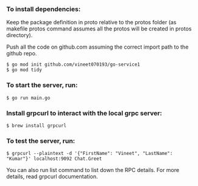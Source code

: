 ### To install dependencies:
Keep the package definition in proto relative to the protos folder (as makefile protos command assumes all the protos will be created in protos directory).

Push all the code on github.com assuming the correct import path to the github repo.
```
$ go mod init github.com/vineet070193/go-service1
$ go mod tidy
```

### To start the server, run:
```
$ go run main.go
```

### Install grpcurl to interact with the local grpc server:
```
$ brew install grpcurl
```

### To test the server, run:
```
$ grpcurl --plaintext -d '{"FirstName": "Vineet", "LastName": "Kumar"}' localhost:9092 Chat.Greet
```
You can also run list command to list down the RPC details. For more details, read grpcurl documentation.